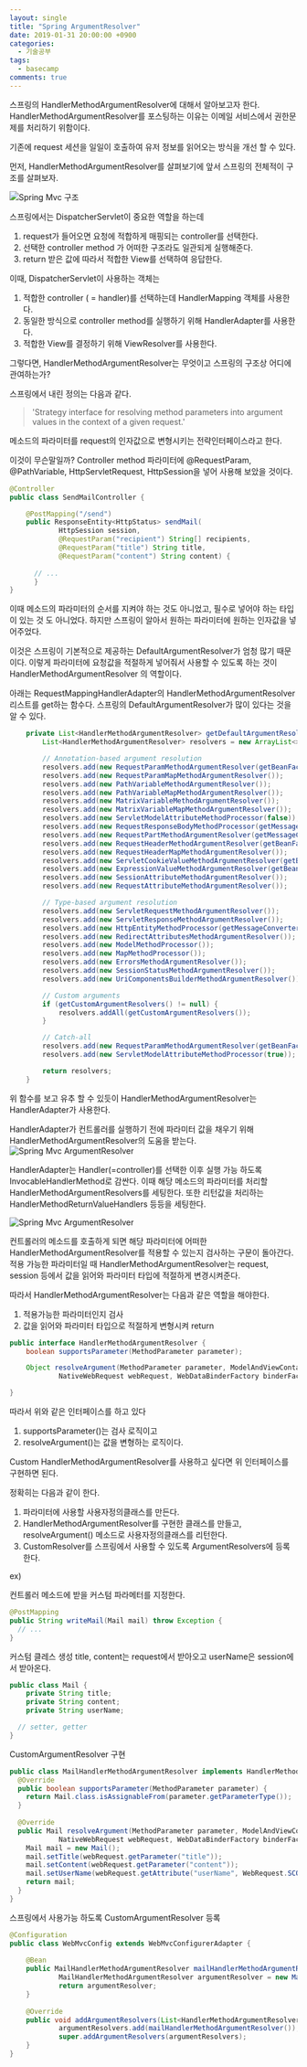 ```yaml
---
layout: single
title: "Spring ArgumentResolver"
date: 2019-01-31 20:00:00 +0900
categories:
  - 기술공부
tags:
  - basecamp
comments: true
---
```

스프링의 HandlerMethodArgumentResolver에 대해서 알아보고자 한다.
HandlerMethodArgumentResolver를 포스팅하는 이유는 
이메일 서비스에서 권한문제를 처리하기 위함이다.

기존에 request 세션을 일일이 호출하여 유저 정보를 읽어오는 방식을 개선 할 수 있다.

먼저, HandlerMethodArgumentResolver를 살펴보기에 앞서 스프링의 전체적이 구조를 살펴보자.

![Spring Mvc 구조](/assets/images/argument1.PNG)

스프링에서는 DispatcherServlet이 중요한 역할을 하는데
1. request가 들어오면 요청에 적합하게 매핑되는 controller를 선택한다.
2. 선택한 controller method 가 어떠한 구조라도 일관되게 실행해준다.
3. return 받은 값에 따라서 적합한 View를 선택하여 응답한다.

이때, DispatcherServlet이 사용하는 객체는
1. 적합한 controller ( = handler)를 선택하는데 HandlerMapping 객체를 사용한다.
2. 동일한 방식으로 controller method를 실행하기 위해 HandlerAdapter를 사용한다.
3. 적합한 View를 결정하기 위해 ViewResolver를 사용한다.



그렇다면, HandlerMethodArgumentResolver는 무엇이고 스프링의 구조상 어디에 관여하는가?

스프링에서 내린 정의는 다음과 같다.
> 'Strategy interface for resolving method parameters into argument values in the context of a given request.'

메소드의 파라미터를 request의 인자값으로 변형시키는 전략인터페이스라고 한다.

이것이 무슨말일까?
Controller method 파라미터에 @RequestParam, @PathVariable, HttpServletRequest, HttpSession을 넣어 사용해 보았을 것이다.
```java
@Controller
public class SendMailController {

	@PostMapping("/send")
	public ResponseEntity<HttpStatus> sendMail(
			HttpSession session,
			@RequestParam("recipient") String[] recipients, 
			@RequestParam("title") String title,
			@RequestParam("content") String content) {
      
      // ...
      }
}
```
이때 메소드의 파라미터의 순서를 지켜야 하는 것도 아니었고, 필수로 넣어야 하는 타입이 있는 것 도 아니었다.
하지만 스프링이 알아서 원하는 파라미터에 원하는 인자값을 넣어주었다.

이것은 스프링이 기본적으로 제공하는 DefaultArgumentResolver가 엄청 많기 때문이다.
이렇게 파라미터에 요청값을 적절하게 넣어줘서 사용할 수 있도록 하는 것이 HandlerMethodArgumentResolver 의 역할이다.

아래는 RequestMappingHandlerAdapter의 HandlerMethodArgumentResolver 리스트를 get하는 함수다.
스프링의 DefaultArgumentResolver가 많이 있다는 것을 알 수 있다.
```java
	private List<HandlerMethodArgumentResolver> getDefaultArgumentResolvers() {
		List<HandlerMethodArgumentResolver> resolvers = new ArrayList<>();

		// Annotation-based argument resolution
		resolvers.add(new RequestParamMethodArgumentResolver(getBeanFactory(), false));
		resolvers.add(new RequestParamMapMethodArgumentResolver());
		resolvers.add(new PathVariableMethodArgumentResolver());
		resolvers.add(new PathVariableMapMethodArgumentResolver());
		resolvers.add(new MatrixVariableMethodArgumentResolver());
		resolvers.add(new MatrixVariableMapMethodArgumentResolver());
		resolvers.add(new ServletModelAttributeMethodProcessor(false));
		resolvers.add(new RequestResponseBodyMethodProcessor(getMessageConverters(), this.requestResponseBodyAdvice));
		resolvers.add(new RequestPartMethodArgumentResolver(getMessageConverters(), this.requestResponseBodyAdvice));
		resolvers.add(new RequestHeaderMethodArgumentResolver(getBeanFactory()));
		resolvers.add(new RequestHeaderMapMethodArgumentResolver());
		resolvers.add(new ServletCookieValueMethodArgumentResolver(getBeanFactory()));
		resolvers.add(new ExpressionValueMethodArgumentResolver(getBeanFactory()));
		resolvers.add(new SessionAttributeMethodArgumentResolver());
		resolvers.add(new RequestAttributeMethodArgumentResolver());

		// Type-based argument resolution
		resolvers.add(new ServletRequestMethodArgumentResolver());
		resolvers.add(new ServletResponseMethodArgumentResolver());
		resolvers.add(new HttpEntityMethodProcessor(getMessageConverters(), this.requestResponseBodyAdvice));
		resolvers.add(new RedirectAttributesMethodArgumentResolver());
		resolvers.add(new ModelMethodProcessor());
		resolvers.add(new MapMethodProcessor());
		resolvers.add(new ErrorsMethodArgumentResolver());
		resolvers.add(new SessionStatusMethodArgumentResolver());
		resolvers.add(new UriComponentsBuilderMethodArgumentResolver());

		// Custom arguments
		if (getCustomArgumentResolvers() != null) {
			resolvers.addAll(getCustomArgumentResolvers());
		}

		// Catch-all
		resolvers.add(new RequestParamMethodArgumentResolver(getBeanFactory(), true));
		resolvers.add(new ServletModelAttributeMethodProcessor(true));

		return resolvers;
	}
```

위 함수를 보고 유추 할 수 있듯이 HandlerMethodArgumentResolver는 HandlerAdapter가 사용한다.

HandlerAdapter가 컨트롤러를 실행하기 전에 파라미터 값을 채우기 위해 HandlerMethodArgumentResolver의 도움을 받는다.
![Spring Mvc ArgumentResolver](/assets/images/argument2.PNG)

HandlerAdapter는 Handler(=controller)를 선택한 이후 실행 가능 하도록 InvocableHandlerMethod로 감싼다.
이때 해당 메소드의 파라미터를 처리할 HandlerMethodArgumentResolvers를 세팅한다.
또한 리턴값을 처리하는 HandlerMethodReturnValueHandlers 등등을 세팅한다.

![Spring Mvc ArgumentResolver](/assets/images/argument3.PNG)

컨트롤러의 메소드를 호출하게 되면 해당 파라미터에 어떠한 HandlerMethodArgumentResolver를 적용할 수 있는지 검사하는 구문이 돌아간다.
적용 가능한 파라미터일 때 HandlerMethodArgumentResolver는 request, session 등에서 값을 읽어와 파라미터 타입에 적절하게 변경시켜준다.

따라서 HandlerMethodArgumentResolver는 다음과 같은 역할을 해야한다.
1. 적용가능한 파라미터인지 검사
2. 값을 읽어와 파라미터 타입으로 적절하게 변형시켜 return

```java
public interface HandlerMethodArgumentResolver {
	boolean supportsParameter(MethodParameter parameter);

	Object resolveArgument(MethodParameter parameter, ModelAndViewContainer mavContainer,
			NativeWebRequest webRequest, WebDataBinderFactory binderFactory) throws Exception;

}
```

따라서 위와 같은 인터페이스를 하고 있다
1. supportsParameter()는 검사 로직이고
2. resolveArgument()는 값을 변형하는 로직이다.


Custom HandlerMethodArgumentResolver를 사용하고 싶다면 위 인터페이스를 구현하면 된다.

정확히는 다음과 같이 한다.
1. 파라미터에 사용할 사용자정의클래스를 만든다.
2. HandlerMethodArgumentResolver를 구현한 클래스를 만들고, resolveArgument() 메소드로 사용자정의클래스를 리턴한다.
3. CustomResolver를 스프링에서 사용할 수 있도록 ArgumentResolvers에 등록한다.







ex)

컨트롤러 메소드에 받을 커스텀 파라메터를 지정한다.
```java
@PostMapping
public String writeMail(Mail mail) throw Exception {
  // ...
}
```

커스텀 클레스 생성
title, content는 request에서 받아오고
userName은 session에서 받아온다.
```java
public class Mail {
	private String title;
	private String content;
    private String userName;

  // setter, getter
}

```

CustomArgumentResolver 구현
```java
public class MailHandlerMethodArgumentResolver implements HandlerMethodArgumentResolver {
  @Override
  public boolean supportsParameter(MethodParameter parameter) {
    return Mail.class.isAssignableFrom(parameter.getParameterType());
  }
 
  @Override
  public Mail resolveArgument(MethodParameter parameter, ModelAndViewContainer mavContainer,
			NativeWebRequest webRequest, WebDataBinderFactory binderFactory) throws Exception {
    Mail mail = new Mail();
    mail.setTitle(webRequest.getParameter("title"));
    mail.setContent(webRequest.getParameter("content"));
    mail.setUserName(webRequest.getAttribute("userName", WebRequest.SCOPE_SESSION));
    return mail;
  }
}
```

스프링에서 사용가능 하도록 CustomArgumentResolver 등록
```java
@Configuration
public class WebMvcConfig extends WebMvcConfigurerAdapter {
    
    @Bean
    public MailHandlerMethodArgumentResolver mailHandlerMethodArgumentResolver() {
    		MailHandlerMethodArgumentResolver argumentResolver = new MailHandlerMethodArgumentResolver();
    		return argumentResolver;
    }
    
    @Override
    public void addArgumentResolvers(List<HandlerMethodArgumentResolver> argumentResolvers) {
    		argumentResolvers.add(mailHandlerMethodArgumentResolver());
    		super.addArgumentResolvers(argumentResolvers);
    }
}
```
